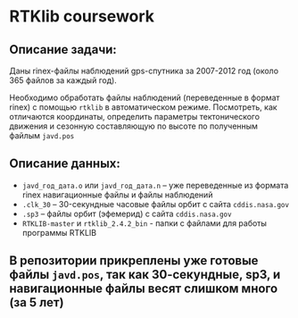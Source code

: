 # RTKlib coursework 
## Описание задачи:
Даны rinex-файлы наблюдений gps-спутника за 2007-2012 год (около 365 файлов за каждый год).

Необходимо обработать файлы наблюдений (переведенные в формат rinex) с помощью `rtklib` в автоматическом режиме. Посмотреть, как отличаются координаты, определить параметры тектонического движения и сезонную составляющую по высоте по полученным файлым `javd.pos`

## Описание данных:

* `javd_год_дата.o` или `javd_год_дата.n` – уже переведенные из формата rinex навигационные файлы и файлы наблюдений 
* `.clk_30` – 30-секундные часовые файлы орбит с сайта `cddis.nasa.gov` 
* `.sp3` – файлы орбит (эфемерид) с сайта `cddis.nasa.gov`
* `RTKLIB-master` и `rtklib_2.4.2_bin` - папки с файлами для работы программы RTKLIB


## В репозитории прикреплены уже готовые файлы `javd.pos`, так как 30-секундные, sp3, и навигационные файлы весят слишком много (за 5 лет)
